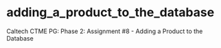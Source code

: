 # adding_a_product_to_the_database
Caltech CTME PG: Phase 2: Assignment #8 - Adding a Product to the Database
